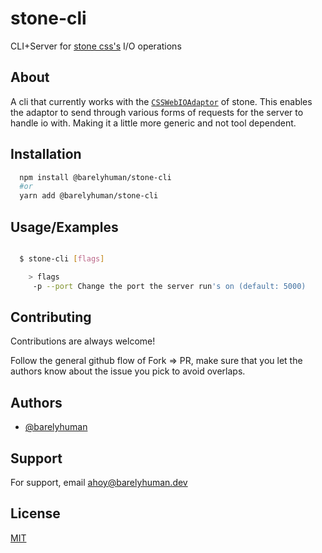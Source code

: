 # stone-cli

CLI+Server for [stone css's](https://github.com/barelyhuman/stone) I/O operations

## About

A cli that currently works with the [`CSSWebIOAdaptor`](https://github.com/barelyhuman/stone/blob/dev/src/adaptors/css-web-io.js) of stone. This enables the adaptor to send through various forms of requests for the server to handle io with. Making it a little more generic and not tool dependent.

## Installation

```bash
  npm install @barelyhuman/stone-cli
  #or
  yarn add @barelyhuman/stone-cli
```

## Usage/Examples

```sh

  $ stone-cli [flags]

    > flags
     -p --port Change the port the server run's on (default: 5000)


```

## Contributing

Contributions are always welcome!

Follow the general github flow of Fork => PR, make sure that you let the authors know about the issue you pick to avoid overlaps.

## Authors

- [@barelyhuman](https://www.github.com/barelyhuman)

## Support

For support, email ahoy@barelyhuman.dev

## License

[MIT](https://choosealicense.com/licenses/mit/)
